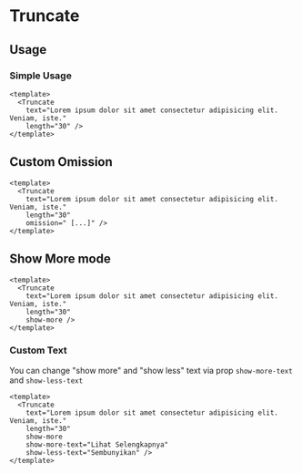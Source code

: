 <script setup>
  import Truncate from './Truncate.vue'
</script>

# Truncate

## Usage

### Simple Usage

<preview>
  <Truncate
    text="Lorem ipsum dolor sit amet consectetur adipisicing elit. Veniam, iste."
    length="30" />
</preview>

```vue
<template>
  <Truncate
    text="Lorem ipsum dolor sit amet consectetur adipisicing elit. Veniam, iste."
    length="30" />
</template>
```

## Custom Omission

<preview>
  <Truncate
    text="Lorem ipsum dolor sit amet consectetur adipisicing elit. Veniam, iste."
    length="30"
    omission=" [...]" />
</preview>

```vue
<template>
  <Truncate
    text="Lorem ipsum dolor sit amet consectetur adipisicing elit. Veniam, iste."
    length="30"
    omission=" [...]" />
</template>
```

## Show More mode

<preview>
  <Truncate
    text="Lorem ipsum dolor sit amet consectetur adipisicing elit. Veniam, iste."
    length="30"
    show-more />
</preview>

```vue
<template>
  <Truncate
    text="Lorem ipsum dolor sit amet consectetur adipisicing elit. Veniam, iste."
    length="30"
    show-more />
</template>
```

### Custom Text

You can change "show more" and "show less" text via prop `show-more-text` and `show-less-text`

<preview>
  <Truncate
    text="Lorem ipsum dolor sit amet consectetur adipisicing elit. Veniam, iste."
    length="30"
    show-more
    show-more-text="Lihat Selengkapnya"
    show-less-text="Sembunyikan" />
</preview>

```vue
<template>
  <Truncate
    text="Lorem ipsum dolor sit amet consectetur adipisicing elit. Veniam, iste."
    length="30"
    show-more
    show-more-text="Lihat Selengkapnya"
    show-less-text="Sembunyikan" />
</template>
```

